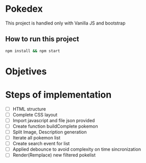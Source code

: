 # Pokedex

This project is handled only with Vanilla JS and bootstrap

## How to run this project

```bash
npm install && npm start
```

# Objetives

# Steps of implementation

- [ ] HTML structure
- [ ] Complete CSS layout
- [ ] Import javascript and file json provided
- [ ] Create function buildComplete pokemon
- [ ] Split Image, Description generation
- [ ] Iterate all pokemon list
- [ ] Create search event for list
- [ ] Applied debounce to avoid complexity on time sincronization
- [ ] Render(Remplace) new filtered pokelist
